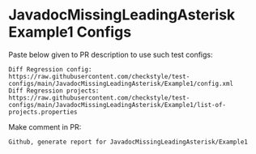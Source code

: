 # JavadocMissingLeadingAsterisk Example1 Configs
Paste below given to PR description to use such test configs:
```
Diff Regression config: https://raw.githubusercontent.com/checkstyle/test-configs/main/JavadocMissingLeadingAsterisk/Example1/config.xml
Diff Regression projects: https://raw.githubusercontent.com/checkstyle/test-configs/main/JavadocMissingLeadingAsterisk/Example1/list-of-projects.properties
```
Make comment in PR:
```
Github, generate report for JavadocMissingLeadingAsterisk/Example1
```
